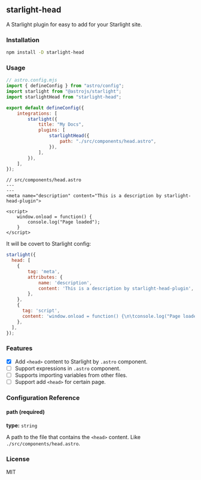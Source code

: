 ## starlight-head

A Starlight plugin for easy to add <head> for your Starlight site.

### Installation

```bash
npm install -D starlight-head
```

### Usage

```js
// astro.config.mjs
import { defineConfig } from "astro/config";
import starlight from "@astrojs/starlight";
import starlightHead from "starlight-head";

export default defineConfig({
	integrations: [
		starlight({
			title: "My Docs",
			plugins: [
				starlightHead({
					path: "./src/components/head.astro",
				}),
			],
		}),
	],
});
```

```astro
// src/components/head.astro
---
---
<meta name="description" content="This is a description by starlight-head-plugin">

<script>
	window.onload = function() {
		console.log("Page loaded");
	}
</script>
```

It will be covert to Starlight config:

```js
starlight({
  head: [
	{
		tag: 'meta',
		attributes: {
			name: 'description',
			content: 'This is a description by starlight-head-plugin',
		},
	},
    {
      tag: 'script',
      content: 'window.onload = function() {\n\tconsole.log("Page loaded");\n}',
    },
  ],
});
```

### Features

- [x] Add `<head>` content to Starlight by `.astro` component.
- [ ] Support expressions in `.astro` component.
- [ ] Supports importing variables from other files.
- [ ] Support add `<head>` for certain page.

### Configuration Reference

#### path (required)
**type:** `string`

A path to the file that contains the `<head>` content. Like `./src/components/head.astro`.

### License
MIT
